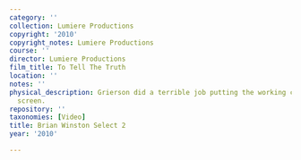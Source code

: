 ```yaml
---
category: ''
collection: Lumiere Productions
copyright: '2010'
copyright_notes: Lumiere Productions
course: ''
director: Lumiere Productions
film_title: To Tell The Truth
location: ''
notes: ''
physical_description: Grierson did a terrible job putting the working class on the
  screen.
repository: ''
taxonomies: [Video]
title: Brian Winston Select 2
year: '2010'

---
```

